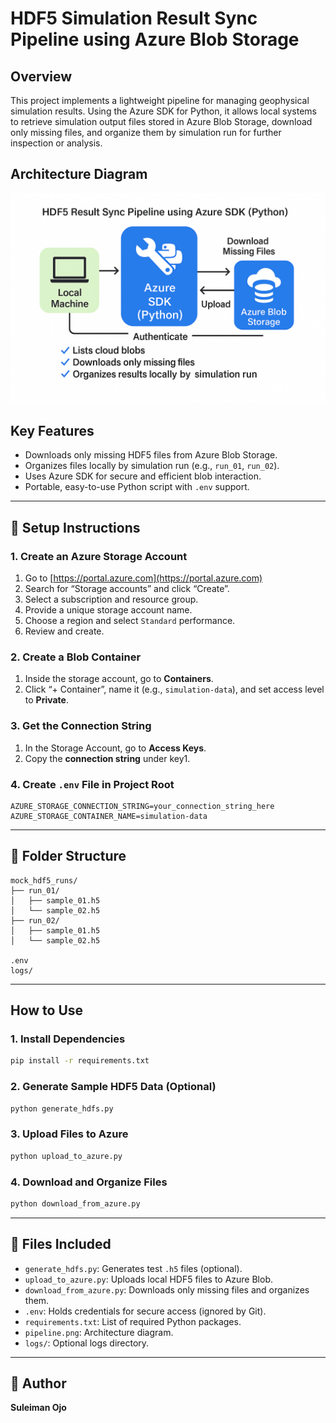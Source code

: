 # HDF5 Simulation Result Sync Pipeline using Azure Blob Storage

## Overview
This project implements a lightweight pipeline for managing geophysical simulation results. Using the Azure SDK for Python, it allows local systems to retrieve simulation output files stored in Azure Blob Storage, download only missing files, and organize them by simulation run for further inspection or analysis.

## Architecture Diagram

![Pipeline Diagram](pipeline.jpg)

## Key Features
- Downloads only missing HDF5 files from Azure Blob Storage.
- Organizes files locally by simulation run (e.g., `run_01`, `run_02`).
- Uses Azure SDK for secure and efficient blob interaction.
- Portable, easy-to-use Python script with `.env` support.

---

## 🔧 Setup Instructions

### 1. Create an Azure Storage Account
1. Go to [https://portal.azure.com](https://portal.azure.com)
2. Search for “Storage accounts” and click “Create”.
3. Select a subscription and resource group.
4. Provide a unique storage account name.
5. Choose a region and select `Standard` performance.
6. Review and create.

### 2. Create a Blob Container
1. Inside the storage account, go to **Containers**.
2. Click “+ Container”, name it (e.g., `simulation-data`), and set access level to **Private**.

### 3. Get the Connection String
1. In the Storage Account, go to **Access Keys**.
2. Copy the **connection string** under key1.

### 4. Create `.env` File in Project Root
```
AZURE_STORAGE_CONNECTION_STRING=your_connection_string_here
AZURE_STORAGE_CONTAINER_NAME=simulation-data
```

---

## 📁 Folder Structure 
```
mock_hdf5_runs/
├── run_01/
│   ├── sample_01.h5
│   └── sample_02.h5
├── run_02/
│   ├── sample_01.h5
│   └── sample_02.h5

.env                 
logs/                
```

---

## How to Use

### 1. Install Dependencies
```bash
pip install -r requirements.txt
```

### 2. Generate Sample HDF5 Data (Optional)
```bash
python generate_hdfs.py
```

### 3. Upload Files to Azure
```bash
python upload_to_azure.py
```

### 4. Download and Organize Files
```bash
python download_from_azure.py
```

---

## 📄 Files Included

- `generate_hdfs.py`: Generates test `.h5` files (optional).
- `upload_to_azure.py`: Uploads local HDF5 files to Azure Blob.
- `download_from_azure.py`: Downloads only missing files and organizes them.
- `.env`: Holds credentials for secure access (ignored by Git).
- `requirements.txt`: List of required Python packages.
- `pipeline.png`: Architecture diagram.
- `logs/`: Optional logs directory.

---

## 👤 Author
**Suleiman Ojo**
